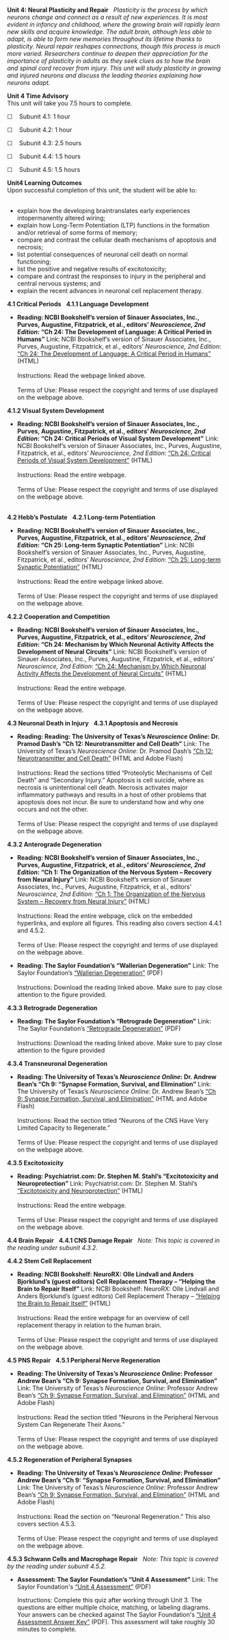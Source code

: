 **Unit 4: Neural Plasticity and Repair** <span id="4"></span> 
*Plasticity is the process by which neurons change and connect as a
result of new experiences. It is most evident in infancy and childhood,
where the growing brain will rapidly learn new skills and acquire
knowledge. The adult brain, although less able to adapt, is able to form
new memories throughout its lifetime thanks to plasticity. Neural repair
reshapes connections, though this process is much more varied.
Researchers continue to deepen their appreciation for the importance of
plasticity in adults as they seek clues as to how the brain and spinal
cord recover from injury. This unit will study plasticity in growing and
injured neurons and discuss the leading theories explaining how neurons
adapt.*

**Unit 4 Time Advisory**  
This unit will take you 7.5 hours to complete.  
  
 ☐    Subunit 4.1: 1 hour  
  
 ☐    Subunit 4.2: 1 hour  
  
 ☐    Subunit 4.3: 2.5 hours  
  
 ☐    Subunit 4.4: 1.5 hours  
  
 ☐    Subunit 4.5: 1.5 hours

**Unit4 Learning Outcomes**  
Upon successful completion of this unit, the student will be able
to:      
        
-   explain how the developing braintranslates early experiences
    intopermanently altered wiring;
-   explain how Long-Term Potentiation (LTP) functions in the formation
    and/or retrieval of some forms of memory;
-   compare and contrast the cellular death mechanisms of apoptosis and
    necrosis;
-   list potential consequences of neuronal cell death on normal
    functioning;
-   list the positive and negative results of excitotoxicity;
-   compare and contrast the responses to injury in the peripheral and
    central nervous systems; and
-   explain the recent advances in neuronal cell replacement therapy.

**4.1 Critical Periods** <span id="4.1"></span> 
**4.1.1 Language Development** <span id="4.1.1"></span> 
-   **Reading: NCBI Bookshelf’s version of Sinauer Associates, Inc.,
    Purves, Augustine, Fitzpatrick, et al., editors’ *Neuroscience, 2nd
    Edition*: “Ch 24: The Development of Language: A Critical Period in
    Humans”**
    Link: NCBI Bookshelf’s version of Sinauer Associates, Inc., Purves,
    Augustine, Fitzpatrick, et al., editors’ *Neuroscience, 2nd
    Edition*: [“Ch 24: The Development of Language: A Critical Period in
    Humans”](http://www.ncbi.nlm.nih.gov/bookshelf/br.fcgi?book=neurosci&part=A1651)
    (HTML)  
        
     Instructions: Read the webpage linked above.  
        
     Terms of Use: Please respect the copyright and terms of use
    displayed on the webpage above.

**4.1.2 Visual System Development** <span id="4.1.2"></span> 
-   **Reading: NCBI Bookshelf’s version of Sinauer Associates, Inc.,
    Purves, Augustine, Fitzpatrick, et al., editors’ *Neuroscience, 2nd
    Edition*: “Ch 24: Critical Periods of Visual System Development”**
    Link: NCBI Bookshelf’s version of Sinauer Associates, Inc., Purves,
    Augustine, Fitzpatrick, et al., editors’ *Neuroscience, 2nd
    Edition*: [“Ch 24: Critical Periods of Visual System
    Development”](http://www.ncbi.nlm.nih.gov/bookshelf/br.fcgi?book=neurosci&part=A1659)
    (HTML)  
        
     Instructions: Read the entire webpage.  
        
     Terms of Use: Please respect the copyright and terms of use
    displayed on the webpage above.  
      

**4.2 Hebb’s Postulate** <span id="4.2"></span> 
**4.2.1 Long-term Potentiation** <span id="4.2.1"></span> 
-   **Reading: NCBI Bookshelf’s version of Sinauer Associates, Inc.,
    Purves, Augustine, Fitzpatrick, et al., editors’ *Neuroscience, 2nd
    Edition*: “Ch 25: Long-term Synaptic Potentiation”**
    Link: NCBI Bookshelf’s version of Sinauer Associates, Inc., Purves,
    Augustine, Fitzpatrick, et al., editors’ *Neuroscience, 2nd
    Edition*: [“Ch 25: Long-term Synaptic
    Potentiation”](http://www.ncbi.nlm.nih.gov/bookshelf/br.fcgi?book=neurosci&part=A1710)
    (HTML)  
        
     Instructions: Read the entire webpage linked above.  
        
     Terms of Use: Please respect the copyright and terms of use
    displayed on the webpage above.

**4.2.2 Cooperation and Competition** <span id="4.2.2"></span> 
-   **Reading: NCBI Bookshelf’s version of Sinauer Associates, Inc.,
    Purves, Augustine, Fitzpatrick, et al., editors’ *Neuroscience, 2nd
    Edition*: “Ch 24: Mechanism by Which Neuronal Activity Affects the
    Development of Neural Circuits”**
    Link: NCBI Bookshelf’s version of Sinauer Associates, Inc., Purves,
    Augustine, Fitzpatrick, et al., editors’ *Neuroscience, 2nd
    Edition*: [“Ch 24: Mechanism by Which Neuronal Activity Affects the
    Development of Neural
    Circuits”](http://www.ncbi.nlm.nih.gov/bookshelf/br.fcgi?book=neurosci&part=A1673)
    (HTML)  
        
     Instructions: Read the entire webpage.  
        
     Terms of Use: Please respect the copyright and terms of use
    displayed on the webpage above.

**4.3 Neuronal Death in Injury** <span id="4.3"></span> 
**4.3.1 Apoptosis and Necrosis** <span id="4.3.1"></span> 
-   **Reading: Reading: The University of Texas’s *Neuroscience Online*:
    Dr. Pramod Dash’s “Ch 12: Neurotransmitter and Cell Death”**
    Link: The University of Texas’s *Neuroscience Online*: Dr. Pramod
    Dash’s [“Ch 12: Neurotransmitter and Cell
    Death”](http://nba.uth.tmc.edu/neuroscience/s4/chapter12.html) (HTML
    and Adobe Flash)  
        
     Instructions: Read the sections titled “Proteolytic Mechanisms of
    Cell Death” and “Secondary Injury.” Apoptosis is cell suicide, where
    as necrosis is unintentional cell death. Necrosis activates major
    inflammatory pathways and results in a host of other problems that
    apoptosis does not incur. Be sure to understand how and why one
    occurs and not the other.  
        
     Terms of Use: Please respect the copyright and terms of use
    displayed on the webpage above.

**4.3.2 Anterograde Degeneration** <span id="4.3.2"></span> 
-   **Reading: NCBI Bookshelf’s version of Sinauer Associates, Inc.,
    Purves, Augustine, Fitzpatrick, et al., editors’ *Neuroscience, 2nd
    Edition*: “Ch 1: The Organization of the Nervous System – Recovery
    from Neural Injury”**
    Link: NCBI Bookshelf’s version of Sinauer Associates, Inc., Purves,
    Augustine, Fitzpatrick, et al., editors’ *Neuroscience, 2nd
    Edition*: [“Ch 1: The Organization of the Nervous System – Recovery
    from Neural
    Injury”](http://www.ncbi.nlm.nih.gov/bookshelf/br.fcgi?book=neurosci&part=A1740) (HTML)  
        
     Instructions: Read the entire webpage, click on the embedded
    hyperlinks, and explore all figures. This reading also covers
    section 4.4.1 and 4.5.2.  
        
     Terms of Use: Please respect the copyright and terms of use
    displayed on the webpage above.

-   **Reading: The Saylor Foundation’s “Wallerian Degeneration”**
    Link: The Saylor Foundation’s [“Wallerian
    Degeneration](https://resources.saylor.org/wwwresources/archived/site/wp-content/uploads/2012/02/BIO303-4.3.2-WallerianDegeneration-FINAL.pdf)[”](https://resources.saylor.org/wwwresources/archived/site/wp-content/uploads/2012/02/BIO303-4.3.2-WallerianDegeneration-FINAL.pdf)
    (PDF)  
        
     Instructions: Download the reading linked above. Make sure to pay
    close attention to the figure provided.

**4.3.3 Retrograde Degeneration** <span id="4.3.3"></span> 
-   **Reading: The Saylor Foundation’s “Retrograde Degeneration”**
    Link: The Saylor Foundation’s [“Retrograde
    Degeneration](https://resources.saylor.org/wwwresources/archived/site/wp-content/uploads/2012/02/BIO303-4.3.3-RetrogradeDegeneration-FINAL.pdf)[”](https://resources.saylor.org/wwwresources/archived/site/wp-content/uploads/2012/02/BIO303-4.3.3-RetrogradeDegeneration-FINAL.pdf)
    (PDF)  
        
     Instructions: Download the reading linked above. Make sure to pay
    close attention to the figure provided

**4.3.4 Transneuronal Degeneration** <span id="4.3.4"></span> 
-   **Reading: The University of Texas’s *Neuroscience Online*: Dr.
    Andrew Bean’s “Ch 9: “Synapse Formation, Survival, and
    Elimination”**
    Link: The University of Texas’s *Neuroscience Online*: Dr. Andrew
    Bean’s [“Ch 9: Synapse Formation, Survival, and
    Elimination”](http://nba.uth.tmc.edu/neuroscience/s1/chapter09.html)
    (HTML and Adobe Flash)  
        
     Instructions: Read the section titled “Neurons of the CNS Have Very
    Limited Capacity to Regenerate.”  
        
     Terms of Use: Please respect the copyright and terms of use
    displayed on the webpage above.

**4.3.5 Excitotoxicity** <span id="4.3.5"></span> 
-   **Reading: Psychiatrist.com: Dr. Stephen M. Stahl’s “Excitotoxicity
    and Neuroprotection”**
    Link: Psychiatrist.com: Dr. Stephen M. Stahl’s [“Excitotoxicity and
    Neuroprotection”](http://www.psychiatrist.com/pcc/brainstorm/br5806.htm)
    (HTML)  
        
     Instructions: Read the entire webpage.  
        
     Terms of Use: Please respect the copyright and terms of use
    displayed on the webpage above.

**4.4 Brain Repair** <span id="4.4"></span> 
**4.4.1 CNS Damage Repair** <span id="4.4.1"></span> 
*Note: This topic is covered in the reading under subunit 4.3.2.*

**4.4.2 Stem Cell Replacement** <span id="4.4.2"></span> 
-   **Reading: NCBI Bookshelf: NeuroRX: Olle Lindvall and Anders
    Bjorklund’s (guest editors) Cell Replacement Therapy – “Helping the
    Brain to Repair Itself”**
    Link: NCBI Bookshelf: NeuroRX: Olle Lindvall and Anders Bjorklund’s
    (guest editors) Cell Replacement Therapy – [“Helping the Brain to
    Repair Itself”](http://www.ncbi.nlm.nih.gov/pmc/articles/PMC534946/)
    (HTML)  
        
     Instructions: Read the entire webpage for an overview of cell
    replacement therapy in relation to the human brain.  
        
     Terms of Use: Please respect the copyright and terms of use
    displayed on the webpage above.

**4.5 PNS Repair** <span id="4.5"></span> 
**4.5.1 Peripheral Nerve Regeneration** <span id="4.5.1"></span> 
-   **Reading: The University of Texas’s *Neuroscience Online*:
    Professor Andrew Bean’s “Ch 9: Synapse Formation, Survival, and
    Elimination”**
    Link: The University of Texas’s *Neuroscience Online*: Professor
    Andrew Bean’s [“Ch 9: Synapse Formation, Survival, and
    Elimination”](http://nba.uth.tmc.edu/neuroscience/s1/chapter09.html)
    (HTML and Adobe Flash)  
        
     Instructions: Read the section titled “Neurons in the Peripheral
    Nervous System Can Regenerate Their Axons.”  
        
     Terms of Use: Please respect the copyright and terms of use
    displayed on the webpage above.

**4.5.2 Regeneration of Peripheral Synapses** <span id="4.5.2"></span> 
-   **Reading: The University of Texas’s *Neuroscience Online*:
    Professor Andrew Bean’s “Ch 9: “Synapse Formation, Survival, and
    Elimination”**
    Link: The University of Texas’s *Neuroscience Online*: Professor
    Andrew Bean’s [“Ch 9: Synapse Formation, Survival, and
    Elimination”](http://nba.uth.tmc.edu/neuroscience/s1/chapter09.html)
    (HTML and Adobe Flash)  
        
     Instructions: Read the section on “Neuronal Regeneration.” This
    also covers section 4.5.3.  
        
     Terms of Use: Please respect the copyright and terms of use
    displayed on the webpage above.

**4.5.3 Schwann Cells and Macrophage Repair** <span id="4.5.3"></span> 
*Note: This topic is covered by the reading under subunit 4.5.2.*

-   **Assessment: The Saylor Foundation’s “Unit 4 Assessment”**
    Link: The Saylor Foundation's [“Unit 4
    Assessment](https://resources.saylor.org/wwwresources/archived/site/wp-content/uploads/2012/03/BIO303-Unit-4-Quiz.FINAL_.pdf)[”](https://resources.saylor.org/wwwresources/archived/site/wp-content/uploads/2012/03/BIO303-Unit-4-Quiz.FINAL_.pdf)
    (PDF)  
      
     Instructions: Complete this quiz after working through Unit 3. The
    questions are either multiple choice, matching, or labeling
    diagrams. Your answers can be checked against The Saylor
    Foundation's [“Unit 4 Assessment Answer
    Key”](https://resources.saylor.org/wwwresources/archived/site/wp-content/uploads/2012/03/BIO303-Unit-4-Answer-Key.FINAL_.pdf) (PDF).
    This assessment will take roughly 30 minutes to complete.


